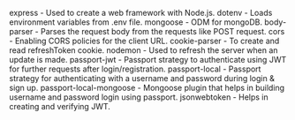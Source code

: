 express - Used to create a web framework with Node.js.
dotenv - Loads environment variables from .env file.
mongoose - ODM for mongoDB.
body-parser - Parses the request body from the requests like POST request.
cors - Enabling CORS policies for the client URL.
cookie-parser - To create and read refreshToken cookie.
nodemon - Used to refresh the server when an update is made.
passport-jwt - Passport strategy to authenticate using JWT for further requests after login/registration.
passport-local - Passport strategy for authenticating with a username and password during login & sign up.
passport-local-mongoose - Mongoose plugin that helps in building username and password login using passport.
jsonwebtoken - Helps in creating and verifying JWT.